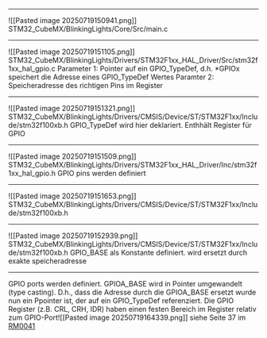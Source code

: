 
---
![[Pasted image 20250719150941.png]]
STM32_CubeMX/BlinkingLights/Core/Src/main.c

---
![[Pasted image 20250719151105.png]]
STM32_CubeMX/BlinkingLights/Drivers/STM32F1xx_HAL_Driver/Src/stm32f1xx_hal_gpio.c
Parameter 1: Pointer auf ein GPIO_TypeDef, d.h. *GPIOx speichert die Adresse eines GPIO_TypeDef Wertes
Paramter 2: Speicheradresse des richtigen Pins im Register

---
![[Pasted image 20250719151321.png]]
STM32_CubeMX/BlinkingLights/Drivers/CMSIS/Device/ST/STM32F1xx/Include/stm32f100xb.h
GPIO_TypeDef wird hier deklariert. Enthhält Register für GPIO

---
![[Pasted image 20250719151509.png]]
STM32_CubeMX/BlinkingLights/Drivers/STM32F1xx_HAL_Driver/Inc/stm32f1xx_hal_gpio.h
GPIO pins werden definiert

---
![[Pasted image 20250719151653.png]]
STM32_CubeMX/BlinkingLights/Drivers/CMSIS/Device/ST/STM32F1xx/Include/stm32f100xb.h

---
![[Pasted image 20250719152939.png]]
STM32_CubeMX/BlinkingLights/Drivers/CMSIS/Device/ST/STM32F1xx/Include/stm32f100xb.h
GPIO_BASE als Konstante definiert. wird ersetzt durch exakte speicheradresse

---

GPIO ports werden definiert. GPIOA_BASE wird in Pointer umgewandelt (type casting). D.h., dass die Adresse durch die GPIOA_BASE ersetzt wurde nun ein Ppointer ist, der auf ein GPIO_TypeDef referenziert. Die GPIO Register (z.B. CRL, CRH, IDR) haben einen festen Bereich im Register relativ zum GPIO-Port![[Pasted image 20250719164339.png]]
siehe Seite 37 im [RM0041](file:///home/ishak/Downloads/rm0041-stm32f100xx-advanced-armbased-32bit-mcus-stmicroelectronics-1.pdf)
